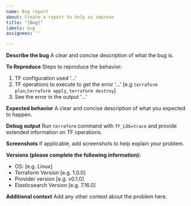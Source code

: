 ```yaml
---
name: Bug report
about: Create a report to help us improve
title: "[Bug]"
labels: bug
assignees: ''

---
```


**Describe the bug**
A clear and concise description of what the bug is.

**To Reproduce**
Steps to reproduce the behavior:
1. TF configuration used '...'
2. TF operations to execute to get the error '...' [e.g `terraform plan`,`terraform apply`, `terraform destroy`]
3. See the error in the output '...'

**Expected behavior**
A clear and concise description of what you expected to happen.

**Debug output**
Run `terraform` command with `TF_LOG=trace` and provide extended information on TF operations.

**Screenshots**
If applicable, add screenshots to help explain your problem.

**Versions (please complete the following information):**
 - OS: [e.g. Linux]
 - Terraform Version [e.g. 1.0.0]
 - Provider version [e.g. v0.1.0]
 - Elasticsearch Version [e.g. 7.16.0]

**Additional context**
Add any other context about the problem here.
